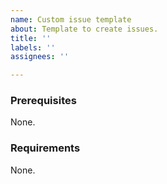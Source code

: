 ```yaml
---
name: Custom issue template
about: Template to create issues.
title: ''
labels: ''
assignees: ''

---
```


### Prerequisites 
None.


### Requirements
None.
